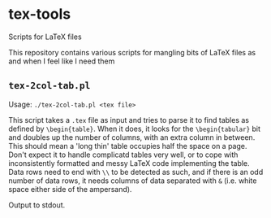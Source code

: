 # tex-tools
Scripts for LaTeX files

This repository contains various scripts for mangling bits of LaTeX files as and when I feel like I need them

## `tex-2col-tab.pl`

Usage: `./tex-2col-tab.pl <tex file>`

This script takes a `.tex` file as input and tries to parse it to find tables as defined by `\begin{table}`. When it does, it looks for the `\begin{tabular}` bit and doubles up the number of columns, with an extra column in between. This should mean a 'long thin' table occupies half the space on a page. Don't expect it to handle complicatd tables very well, or to cope with inconsistently formatted and messy LaTeX code implementing the table. Data rows need to end with `\\` to be detected as such, and if there is an odd number of data rows, it needs columns of data separated with ` & ` (i.e. white space either side of the ampersand).

Output to stdout.
